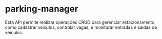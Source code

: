 # parking-manager
Esta API permite realizar operações CRUD para gerenciar estacionamento, como cadastrar veículos, controlar vagas, e monitorar entradas e saídas de veículos.
